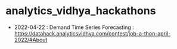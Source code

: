 # analytics_vidhya_hackathons

- 2022-04-22 : Demand Time Series Forecasting : https://datahack.analyticsvidhya.com/contest/job-a-thon-april-2022/#About
